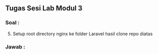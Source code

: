 ## **Tugas Sesi Lab Modul 3**
### Soal :
5. Setup root directory nginx ke folder Laravel hasil clone repo diatas<br>
### Jawab :